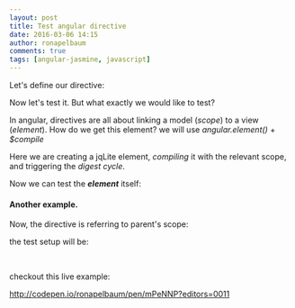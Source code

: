 ```yaml
---
layout: post
title: Test angular directive
date: 2016-03-06 14:15
author: ronapelbaum
comments: true
tags: [angular-jasmine, javascript]
---
```

Let's define our directive:

<script src="https://gist.github.com/ronapelbaum/39bd28704922dc43bb24e33a75d2ff86.js"></script> 

Now let's test it. But what exactly we would like to test?

In angular, directives are all about linking a model (<em>scope</em>) to a view (<em>element</em>).
How do we get this element? we will use <em>angular.element()</em> + <em>$compile</em>

<script src="https://gist.github.com/ronapelbaum/355c7d03c3ea87d4f038b8b29375f09e.js"></script>

Here we are creating a jqLite element, <em>compiling</em> it with the relevant scope, and triggering the <em>digest cycle</em>.

Now we can test the <em><strong>element</strong> </em>itself:

<script src="https://gist.github.com/ronapelbaum/f49a2c94170d76b43639e7b88cc2c133.js"></script>

<h4>Another example.</h4>
Now, the directive is referring to parent's scope:

<script src="https://gist.github.com/ronapelbaum/0119786551d1378031b474d181b47421.js"></script>

the test setup will be:

<script src="https://gist.github.com/ronapelbaum/c846e245ebd5e36975213b44685a611c.js"></script>

&nbsp;

checkout this live example:

http://codepen.io/ronapelbaum/pen/mPeNNP?editors=0011
